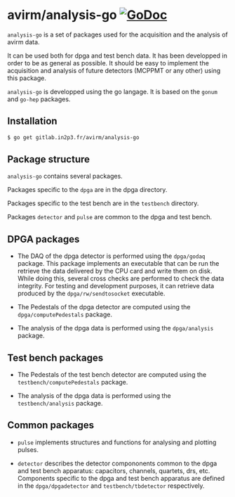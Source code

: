 avirm/analysis-go [![GoDoc](https://godoc.org/github.com/ebusato/analysis-go?status.svg)](https://godoc.org/github.com/ebusato/analysis-go)
=================

`analysis-go` is a set of packages used for the acquisition and the analysis of avirm data. 

It can be used both for dpga and test bench data. 
It has been developped in order to be as general as possible.
It should be easy to implement the acquisition and analysis of future detectors (MCPPMT or any other) using this package.

`analysis-go` is developped using the go langage. It is based on the `gonum` and `go-hep` packages.

## Installation

```sh
$ go get gitlab.in2p3.fr/avirm/analysis-go
```

## Package structure

`analysis-go` contains several packages.

Packages specific to the `dpga` are in the dpga directory.

Packages specific to the test bench are in the `testbench` directory.

Packages `detector` and `pulse` are common to the dpga and test bench.

## DPGA packages

* The DAQ of the dpga detector is performed using the `dpga/godaq` package. 
  This package implements an executable that can be run the retrieve the data delivered by the CPU card and write them on disk. 
  While doing this, several cross checks are performed to check the data integrity.
  For testing and development purposes, it can retrieve data produced by the `dpga/rw/sendtosocket` executable.

* The Pedestals of the dpga detector are computed using the `dpga/computePedestals` package.

* The analysis of the dpga data is performed using the `dpga/analysis` package.

## Test bench packages

* The Pedestals of the test bench detector are computed using the `testbench/computePedestals` package.

* The analysis of the dpga data is performed using the `testbench/analysis` package.

## Common packages

* `pulse` implements structures and functions for analysing and plotting pulses.

* `detector` describes the detector compononents common to the dpga and test bench apparatus: capacitors, channels, quartets, drs, etc.
  Components specific to the dpga and test bench apparatus are defined in the `dpga/dpgadetector` and `testbench/tbdetector` respectively.



